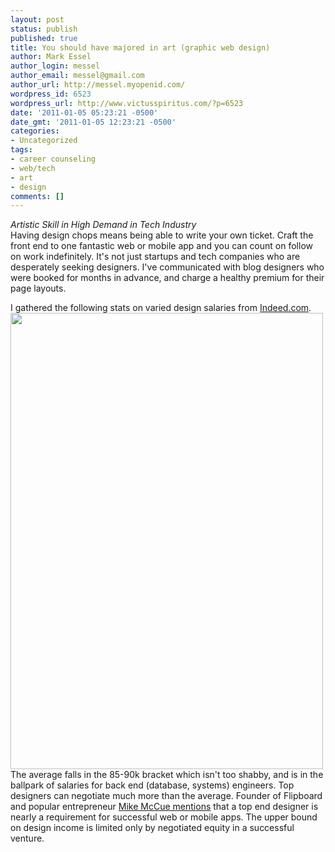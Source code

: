 ```yaml
---
layout: post
status: publish
published: true
title: You should have majored in art (graphic web design)
author: Mark Essel
author_login: messel
author_email: messel@gmail.com
author_url: http://messel.myopenid.com/
wordpress_id: 6523
wordpress_url: http://www.victusspiritus.com/?p=6523
date: '2011-01-05 05:23:21 -0500'
date_gmt: '2011-01-05 12:23:21 -0500'
categories:
- Uncategorized
tags:
- career counseling
- web/tech
- art
- design
comments: []
---
```

<p><I>Artistic Skill in High Demand in Tech Industry</I><br />
Having design chops means being able to write your own ticket. Craft the front end to one fantastic web or mobile app and you can count on follow on work indefinitely. It's not just startups and tech companies who are desperately seeking designers. I've communicated with blog designers who were booked for months in advance, and charge a healthy premium for their page layouts.</p>
<p>I gathered the following stats on varied design salaries from <a href="Indeed.com">Indeed.com</a>.<br />
<a href="<br />
http://www.victusspiritus.com/wp-content/uploads/2011/01/20110105-072157.jpg"><img src="http://www.victusspiritus.com/wp-content/uploads/2011/01/20110105-072157.jpg" alt="" width="500" height="730"/></a><br />
The average falls in the 85-90k bracket which isn't too shabby, and is in the ballpark of salaries for back end (database, systems) engineers. Top designers can negotiate much more than the average. Founder of Flipboard and popular entrepreneur <a href="http://technmarketing.com/iphone/an-interview-with-mike-mccue-the-genius-behind-flipboard/">Mike McCue mentions</a> that a top end designer is nearly a requirement for successful web or mobile apps. The upper bound on design income is limited only by negotiated equity in a successful venture. </p>
